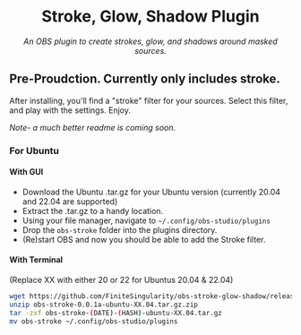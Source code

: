 <h1 align="center">Stroke, Glow, Shadow Plugin</h1>

<p align="center">
    <i align="center">An OBS plugin to create strokes, glow, and shadows around masked sources.</i>
</p>

<h2>Pre-Proudction. Currently only includes stroke.</h2>
<p>After installing, you'll find a "stroke" filter for your sources.  Select this filter, and play with the settings.  Enjoy.</p>
<p><i>Note- a much better readme is coming soon.</i></p>

### For Ubuntu

#### With GUI

- Download the Ubuntu .tar.gz for your Ubuntu version (currently 20.04 and 22.04 are supported)
- Extract the .tar.gz to a handy location.
- Using your file manager, navigate to `~/.config/obs-studio/plugins`
- Drop the `obs-stroke` folder into the plugins directory.
- (Re)start OBS and now you should be able to add the Stroke filter.

#### With Terminal

(Replace XX with either 20 or 22 for Ubuntus 20.04 & 22.04)
```bash
wget https://github.com/FiniteSingularity/obs-stroke-glow-shadow/releases/download/v1.0.2/obs-stroke-0.0.1a-ubuntu-XX.04.tar.gz.zip
unzip obs-stroke-0.0.1a-ubuntu-XX.04.tar.gz.zip
tar -zxf obs-stroke-(DATE)-(HASH)-ubuntu-XX.04.tar.gz
mv obs-stroke ~/.config/obs-studio/plugins
```
